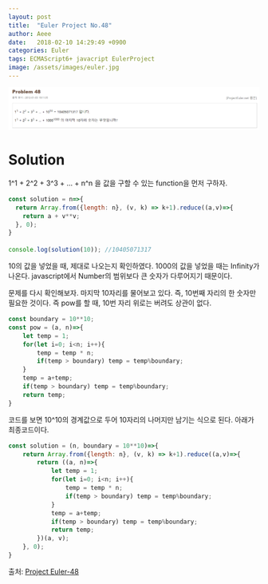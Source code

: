 ```yaml
---
layout: post
title:  "Euler Project No.48"
author: Aeee
date:   2018-02-10 14:29:49 +0900
categories: Euler
tags: ECMAScript6+ javacript EulerProject
image: /assets/images/euler.jpg
---
```


![Alt text](/assets/images/euler/48.PNG)

# Solution
1^1 + 2^2 + 3^3 + ... + n^n 을 값을 구할 수 있는 function을 먼저 구하자.

```javascript
const solution = n=>{
  return Array.from({length: n}, (v, k) => k+1).reduce((a,v)=>{
    return a + v**v;
  }, 0);
}

console.log(solution(10)); //10405071317
```

10의 값을 넣었을 때, 제대로 나오는지 확인하였다. 1000의 값을 넣었을 때는 Infinity가 나온다. javascript에서 Number의 범위보다 큰 숫자가 다루어지기 때문이다.

문제를 다시 확인해보자. 마지막 10자리를 물어보고 있다. 즉, 10번째 자리의 한 숫자만 필요한 것이다. 즉 pow를 할 때, 10번 자리 위로는 버려도 상관이 없다. 

```javascript
const boundary = 10**10;
const pow = (a, n)=>{
    let temp = 1;
    for(let i=0; i<n; i++){
        temp = temp * n;
        if(temp > boundary) temp = temp%boundary;
    }
    temp = a+temp;
    if(temp > boundary) temp = temp%boundary;
    return temp;
}
```
코드를 보면 10^10의 경계값으로 두어 10자리의 나머지만 남기는 식으로 된다. 아래가 최종코드이다.

```javascript
const solution = (n, boundary = 10**10)=>{
    return Array.from({length: n}, (v, k) => k+1).reduce((a,v)=>{
        return ((a, n)=>{
            let temp = 1;
            for(let i=0; i<n; i++){
                temp = temp * n;
                if(temp > boundary) temp = temp%boundary;
            }
            temp = a+temp;
            if(temp > boundary) temp = temp%boundary;
            return temp;
        })(a, v);
    }, 0);
}
```

출처: [Project Euler-48](http://euler.synap.co.kr/prob_detail.php?id=48)

  